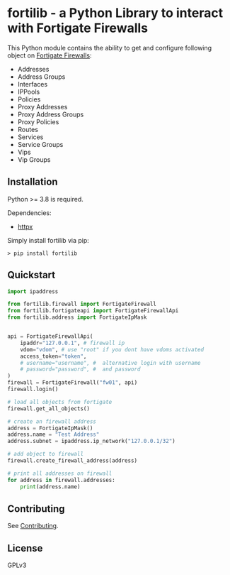 # fortilib - a Python Library to interact with Fortigate Firewalls

This Python module contains the ability to get and configure following object on [Fortigate Firewalls](https://www.fortinet.com/products/next-generation-firewall):
* Addresses
* Address Groups
* Interfaces
* IPPools
* Policies
* Proxy Addresses
* Proxy Address Groups
* Proxy Policies
* Routes
* Services
* Service Groups
* Vips
* Vip Groups

## Installation
Python >= 3.8 is required.

Dependencies:
* [httpx](https://www.python-httpx.org/)

Simply install fortilib via pip:
```
> pip install fortilib
```

## Quickstart

```python
import ipaddress

from fortilib.firewall import FortigateFirewall
from fortilib.fortigateapi import FortigateFirewallApi
from fortilib.address import FortigateIpMask


api = FortigateFirewallApi(
    ipaddr="127.0.0.1", # firewall ip
    vdom="vdom", # use "root" if you dont have vdoms activated
    access_token="token",
    # username="username", #  alternative login with username
    # password="password", #  and password
)
firewall = FortigateFirewall("fw01", api)
firewall.login()

# load all objects from fortigate
firewall.get_all_objects()

# create an firewall address
address = FortigateIpMask()
address.name = "Test Address"
address.subnet = ipaddress.ip_network("127.0.0.1/32")

# add object to firewall
firewall.create_firewall_address(address)

# print all addresses on firewall
for address in firewall.addresses:
    print(address.name)
```

## Contributing

See [Contributing](CONTRIBUTING.md).

## License

GPLv3
